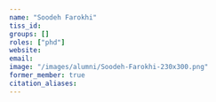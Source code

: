 ```yaml
---
name: "Soodeh Farokhi"
tiss_id: 
groups: []
roles: ["phd"]
website:
email:
image: "/images/alumni/Soodeh-Farokhi-230x300.png"
former_member: true
citation_aliases:
---
```


<!--
Your custom content goes here.
-->